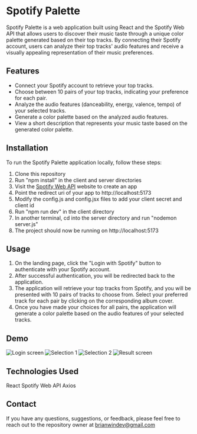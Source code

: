 # Spotify Palette
Spotify Palette is a web application built using React and the Spotify Web API that allows users to discover their music taste through a unique color palette generated based on their top tracks. By connecting their Spotify account, users can analyze their top tracks' audio features and receive a visually appealing representation of their music preferences.

## Features
* Connect your Spotify account to retrieve your top tracks.
* Choose between 10 pairs of your top tracks, indicating your preference for each pair.
* Analyze the audio features (danceability, energy, valence, tempo) of your selected tracks.
* Generate a color palette based on the analyzed audio features.
* View a short description that represents your music taste based on the generated color palette.

## Installation
To run the Spotify Palette application locally, follow these steps:
1. Clone this repository
2. Run "npm install" in the client and server directories
3. Visit the [Spotify Web API](https://developer.spotify.com/) website to create an app
4. Point the redirect uri of your app to http://localhost:5173
5. Modify the config.js and config.jsx files to add your client secret and client id
6. Run "npm run dev" in the client directory
7. In another terminal, cd into the server directory and run "nodemon server.js"
8. The project should now be running on http://localhost:5173

## Usage
1. On the landing page, click the "Login with Spotify" button to authenticate with your Spotify account.
2. After successful authentication, you will be redirected back to the application.
3. The application will retrieve your top tracks from Spotify, and you will be presented with 10 pairs of tracks to choose from. Select your preferred track for each pair by clicking on the corresponding album cover.
4. Once you have made your choices for all pairs, the application will generate a color palette based on the audio features of your selected tracks.

## Demo
![Login screen](https://i.imgur.com/PfgMsIg.png)
![Selection 1](https://i.imgur.com/0CiydxG.png)
![Selection 2](https://i.imgur.com/nL6KiqW.png)
![Result screen](https://i.imgur.com/Zt5aoXG.png)

## Technologies Used
React
Spotify Web API
Axios

## Contact
If you have any questions, suggestions, or feedback, please feel free to reach out to the repository owner at brianwindev@gmail.com
